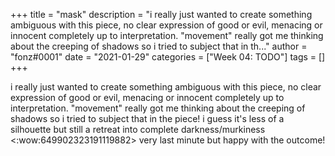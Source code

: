+++
title = "mask"
description = "i really just wanted to create something ambiguous with this piece, no clear expression of good or evil, menacing or innocent completely up to interpretation. \"movement\" really got me thinking about the creeping of shadows so i tried to subject that in th..."
author = "fonz#0001"
date = "2021-01-29"
categories = ["Week 04: TODO"]
tags = []
+++

i really just wanted to create something ambiguous with this piece, no clear expression of good or evil, menacing or innocent completely up to interpretation. "movement" really got me thinking about the creeping of shadows so i tried to subject that in the piece! i guess it's less of a silhouette but still a retreat into complete darkness/murkiness <:wow:649902323191119882>  very last minute but happy with the outcome!
